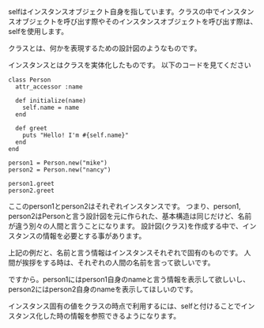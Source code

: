 selfはインスタンスオブジェクト自身を指しています。クラスの中でインスタンスオブジェクトを呼び出す際やそのインスタンスオブジェクトを呼び出す際は、selfを使用します。

クラスとは、何かを表現するための設計図のようなものです。

インスタンスとはクラスを実体化したものです。
以下のコードを見てください
```
class Person
  attr_accessor :name

  def initialize(name)
    self.name = name
  end

  def greet
    puts "Hello! I'm #{self.name}"
  end
end

person1 = Person.new("mike")
person2 = Person.new("nancy")

person1.greet
person2.greet
```

ここのperson1とperson2はそれぞれインスタンスです。
つまり、person1, person2はPersonと言う設計図を元に作られた、基本構造は同じだけど、名前が違う別々の人間と言うことになります。
設計図(クラス)を作成する中で、インスタンスの情報を必要とする事があります。

上記の例だと、名前と言う情報はインスタンスそれぞれで固有のものです。
人間が挨拶をする時は、それぞれの人間の名前を言って欲しいです。

ですから。person1にはperson1自身のnameと言う情報を表示して欲しいし、person2にはperson2自身のnameを表示してほしいのです。

インスタンス固有の値をクラスの時点で利用するには、selfと付けることでインスタンス化した時の情報を参照できるようになります。
